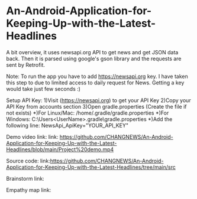 # An-Android-Application-for-Keeping-Up-with-the-Latest-Headlines


A bit overview, it uses newsapi.org API to get news and get JSON data back. Then it is parsed using google's gson library and the requests are sent by Retrofit.

Note: To run the app you have to add https://newsapi.org key. I have taken this step to due to limited access to daily request for News. Getting a key would take just few seconds :)

Setup API Key:
                   1)Visit (https://newsapi.org) to get your API Key
                   2)Copy your API Key from accounts section
                   3)Open gradle.properties (Create the file if not exists)
                            *)For Linux/Mac: /home/.gradle/gradle.properties
                            *)For Windows: C:\Users\<UserName>\.gradle\gradle.properties
                            *)Add the following line:
                                  NewsApi_ApiKey="YOUR_API_KEY"
                                  
Demo video link:
     link: https://github.com/CHANGNEWS/An-Android-Application-for-Keeping-Up-with-the-Latest-Headlines/blob/main/Project%20demo.mp4
     
Source code:
      link:https://github.com/CHANGNEWS/An-Android-Application-for-Keeping-Up-with-the-Latest-Headlines/tree/main/src
      
Brainstorm link:


Empathy map link:
